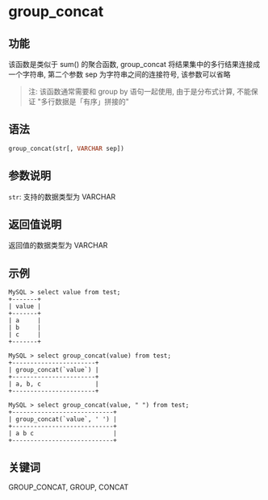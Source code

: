 # group_concat

## 功能

该函数是类似于 sum() 的聚合函数, group_concat 将结果集中的多行结果连接成一个字符串, 第二个参数 sep 为字符串之间的连接符号, 该参数可以省略

> 注: 该函数通常需要和 group by 语句一起使用, 由于是分布式计算, 不能保证 "多行数据是「有序」拼接的"

## 语法

```Haskell
group_concat(str[, VARCHAR sep])
```

## 参数说明

`str`: 支持的数据类型为 VARCHAR

## 返回值说明

返回值的数据类型为 VARCHAR

## 示例

```Plain Text
MySQL > select value from test;
+-------+
| value |
+-------+
| a     |
| b     |
| c     |
+-------+

MySQL > select group_concat(value) from test;
+-----------------------+
| group_concat(`value`) |
+-----------------------+
| a, b, c               |
+-----------------------+

MySQL > select group_concat(value, " ") from test;
+----------------------------+
| group_concat(`value`, ' ') |
+----------------------------+
| a b c                      |
+----------------------------+
```

## 关键词

GROUP_CONCAT, GROUP, CONCAT
